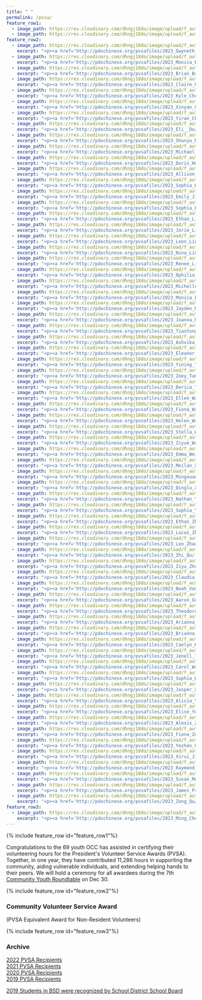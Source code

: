```yaml
---
title: " "
permalink: /pvsa/
feature_row1:
  - image_path: https://res.cloudinary.com/dhngj18do/image/upload/f_auto,q_auto/v1/images/activities/pvsa_logo
  - image_path: https://res.cloudinary.com/dhngj18do/image/upload/f_auto,q_auto/v1/images/activities/year_2023
feature_row2:
  - image_path: https://res.cloudinary.com/dhngj18do/image/upload/f_auto,q_auto/v1/images/pvsa/2023_Gwyneth_Bao
    excerpt: "<p><a href='http://pdxchinese.org/pvsafiles/2023_Gwyneth_Bao/'>Gwyneth Bao, Lincoln High School (Gold Award)</a></p>"
  - image_path: https://res.cloudinary.com/dhngj18do/image/upload/f_auto,q_auto/v1/images/pvsa/2023_Monica_Bao
    excerpt: "<p><a href='http://pdxchinese.org/pvsafiles/2023_Monica_Bao/'>Monica Bao, Beaverton Academy of Science and Engineering High School (Gold Award)</a></p>"
  - image_path: https://res.cloudinary.com/dhngj18do/image/upload/f_auto,q_auto/v1/images/pvsa/2023_Brian_Barker
    excerpt: "<p><a href='http://pdxchinese.org/pvsafiles/2023_Brian_Barker/'>Brian Barker, Sunset High School (Gold Award)</a></p>"
  - image_path: https://res.cloudinary.com/dhngj18do/image/upload/f_auto,q_auto/v1/images/pvsa/2023_Claire_Cao
    excerpt: "<p><a href='http://pdxchinese.org/pvsafiles/2023_Claire_Cao/'>Claire Cao, Jesuit High School (Gold Award)</a></p>"
  - image_path: https://res.cloudinary.com/dhngj18do/image/upload/f_auto,q_auto/v1/images/pvsa/2023_Kyle_Chen
    excerpt: "<p><a href='http://pdxchinese.org/pvsafiles/2023_Kyle_Chen/'>Kyle Chen, Lincoln High School (Gold Award)</a></p>"
  - image_path: https://res.cloudinary.com/dhngj18do/image/upload/f_auto,q_auto/v1/images/pvsa/2023_Xinyan_Chen
    excerpt: "<p><a href='http://pdxchinese.org/pvsafiles/2023_Xinyan_Chen/'>Xinyan Chen, Lake Oswego High School (Gold Award)</a></p>"
  - image_path: https://res.cloudinary.com/dhngj18do/image/upload/f_auto,q_auto/v1/images/pvsa/2023_Yiran_Chen
    excerpt: "<p><a href='http://pdxchinese.org/pvsafiles/2023_Yiran_Chen/'>Yiran Chen, Lincoln High School (Gold Award)</a></p>"
  - image_path: https://res.cloudinary.com/dhngj18do/image/upload/f_auto,q_auto/v1/images/pvsa/2023_Eli_Du
    excerpt: "<p><a href='http://pdxchinese.org/pvsafiles/2023_Eli__Du/'>Eli Du, Lakeridge High School (Gold Award)</a></p>"
  - image_path: https://res.cloudinary.com/dhngj18do/image/upload/f_auto,q_auto/v1/images/pvsa/2023_Shunyu_Du
    excerpt: "<p><a href='http://pdxchinese.org/pvsafiles/2023_Shunyu_Du/'>Shunyu Du, Westview High School (Gold Award)</a></p>"
  - image_path: https://res.cloudinary.com/dhngj18do/image/upload/f_auto,q_auto/v1/images/pvsa/2023_Michael_Fu
    excerpt: "<p><a href='http://pdxchinese.org/pvsafiles/2023_Michael_Fu/'>Michael Fu, Sunset High School (Gold Award)</a></p>"
  - image_path: https://res.cloudinary.com/dhngj18do/image/upload/f_auto,q_auto/v1/images/pvsa/2023_Doris_Hong
    excerpt: "<p><a href='http://pdxchinese.org/pvsafiles/2023_Doris_Hong/'>Doris Hong, Hope Chinese Charter School (Gold Award)</a></p>"
  - image_path: https://res.cloudinary.com/dhngj18do/image/upload/f_auto,q_auto/v1/images/pvsa/2023_Allison_Hu
    excerpt: "<p><a href='http://pdxchinese.org/pvsafiles/2023_Allison_Hu/'>Allison Hu, Lincoln High School (Gold Award)</a></p>"
  - image_path: https://res.cloudinary.com/dhngj18do/image/upload/f_auto,q_auto/v1/images/pvsa/2023_Sophia_Hu
    excerpt: "<p><a href='http://pdxchinese.org/pvsafiles/2023_Sophia_Hu/'>Sophia_Hu, Catlin Gabel School (Gold Award)</a></p>"
  - image_path: https://res.cloudinary.com/dhngj18do/image/upload/f_auto,q_auto/v1/images/pvsa/2023_Emily_Jiang
    excerpt: "<p><a href='http://pdxchinese.org/pvsafiles/2023_Emily_Jiang/'>Emily Jiang, Camas High School (Gold Award)</a></p>"
  - image_path: https://res.cloudinary.com/dhngj18do/image/upload/f_auto,q_auto/v1/images/pvsa/2023_Sophia_Lee
    excerpt: "<p><a href='http://pdxchinese.org/pvsafiles/2023_Sophia_Lee/'>Sophia Lee, Sunset High School (Gold Award)</a></p>"
  - image_path: https://res.cloudinary.com/dhngj18do/image/upload/f_auto,q_auto/v1/images/pvsa/2023_Ethan_Li
    excerpt: "<p><a href='http://pdxchinese.org/pvsafiles/2023_Ethan_Li/'>Ethan Li, Union High School (Gold Award)</a></p>"
  - image_path: https://res.cloudinary.com/dhngj18do/image/upload/f_auto,q_auto/v1/images/pvsa/2023_Jorie_Liang
    excerpt: "<p><a href='http://pdxchinese.org/pvsafiles/2023_Jorie_Liang/'>Jorie Liang, Catlin Gabel School (Gold Award)</a></p>"
  - image_path: https://res.cloudinary.com/dhngj18do/image/upload/f_auto,q_auto/v1/images/pvsa/2023_Leon_Liu
    excerpt: "<p><a href='http://pdxchinese.org/pvsafiles/2023_Leon_Liu/'>Leon Liu, Catlin Gabel School (Gold Award)</a></p>"
  - image_path: https://res.cloudinary.com/dhngj18do/image/upload/f_auto,q_auto/v1/images/pvsa/2023_Nina_Liu
    excerpt: "<p><a href='http://pdxchinese.org/pvsafiles/2023_Nina_Liu/'>Nina Liu, Westview High School (Gold Award)</a></p>"
  - image_path: https://res.cloudinary.com/dhngj18do/image/upload/f_auto,q_auto/v1/images/pvsa/2023_Renee_Liu
    excerpt: "<p><a href='http://pdxchinese.org/pvsafiles/2023_Renee_Liu/'>Renee Liu, Lake Oswego High School (Gold Award)</a></p>"
  - image_path: https://res.cloudinary.com/dhngj18do/image/upload/f_auto,q_auto/v1/images/pvsa/2023_Ophilia_Lu
    excerpt: "<p><a href='http://pdxchinese.org/pvsafiles/2023_Ophilia_Lu/'>Ophilia Lu, Lake Oswego High School (Gold Award)</a></p>"
  - image_path: https://res.cloudinary.com/dhngj18do/image/upload/f_auto,q_auto/v1/images/pvsa/2023_Michelle_Luo
    excerpt: "<p><a href='http://pdxchinese.org/pvsafiles/2023_Michelle_Luo/'>Michelle Luo, Sexton Elementary School (Gold Award)</a></p>"
  - image_path: https://res.cloudinary.com/dhngj18do/image/upload/f_auto,q_auto/v1/images/pvsa/2023_Monica_Luo
    excerpt: "<p><a href='http://pdxchinese.org/pvsafiles/2023_Monica_Luo/'>Monica Luo, International School of Beaverton (Gold Award)</a></p>"
  - image_path: https://res.cloudinary.com/dhngj18do/image/upload/f_auto,q_auto/v1/images/pvsa/2023_Jayden_Mei
    excerpt: "<p><a href='http://pdxchinese.org/pvsafiles/2023_Jayden_Mei/'>Jayden Mei, Westview High School (Gold Award)</a></p>"
  - image_path: https://res.cloudinary.com/dhngj18do/image/upload/f_auto,q_auto/v1/images/pvsa/2023_Joanna_Mei
    excerpt: "<p><a href='http://pdxchinese.org/pvsafiles/2023_Joanna_Mei/'>Joanna Mei, Sunset High School (Gold Award)</a></p>"
  - image_path: https://res.cloudinary.com/dhngj18do/image/upload/f_auto,q_auto/v1/images/pvsa/2023_Tiantong_Shang
    excerpt: "<p><a href='http://pdxchinese.org/pvsafiles/2023_Tiantong_Shang/'>Tiantong Shang, Oregon Episcopal School (Gold Award)</a></p>"
  - image_path: https://res.cloudinary.com/dhngj18do/image/upload/f_auto,q_auto/v1/images/pvsa/2023_Ashvika_Singhal
    excerpt: "<p><a href='http://pdxchinese.org/pvsafiles/2023_Ashvika_Singhal/'>Ashvika Singhal, Sunset High School (Gold Award)</a></p>"
  - image_path: https://res.cloudinary.com/dhngj18do/image/upload/f_auto,q_auto/v1/images/pvsa/2023_Yining_Tang
    excerpt: "<p><a href='http://pdxchinese.org/pvsafiles/2023_Eleanor_Song/'>Eleanor Song, Sunset High School (Gold Award)</a></p>"
  - image_path: https://res.cloudinary.com/dhngj18do/image/upload/f_auto,q_auto/v1/images/pvsa/2023_Yining_Tang
    excerpt: "<p><a href='http://pdxchinese.org/pvsafiles/2023_Yining_Tang/'>Yining Tang, Sunset High School (Gold Award)</a></p>"
  - image_path: https://res.cloudinary.com/dhngj18do/image/upload/f_auto,q_auto/v1/images/pvsa/2023_Zoey_Tang
    excerpt: "<p><a href='http://pdxchinese.org/pvsafiles/2023_Zoey_Tang/'>Zoey Tang, Westview High School (Gold Award)</a></p>"
  - image_path: https://res.cloudinary.com/dhngj18do/image/upload/f_auto,q_auto/v1/images/pvsa/2023_Derica_Theobald
    excerpt: "<p><a href='http://pdxchinese.org/pvsafiles/2023_Derica_Theobald/'>Derica Theobald, Whitford Middle School (Gold Award)</a></p>"
  - image_path: https://res.cloudinary.com/dhngj18do/image/upload/f_auto,q_auto/v1/images/pvsa/2023_Ellen_Wang
    excerpt: "<p><a href='http://pdxchinese.org/pvsafiles/2023_Ellen_Wang/'>Ellen Wang, Westview High School (Gold Award)</a></p>"
  - image_path: https://res.cloudinary.com/dhngj18do/image/upload/f_auto,q_auto/v1/images/pvsa/2023_Fiona_Wang
    excerpt: "<p><a href='http://pdxchinese.org/pvsafiles/2023_Fiona_Wang/'>Fiona Wang, Sunset High School (Gold Award)</a></p>"
  - image_path: https://res.cloudinary.com/dhngj18do/image/upload/f_auto,q_auto/v1/images/pvsa/2023_Helen_Wang
    excerpt: "<p><a href='http://pdxchinese.org/pvsafiles/2023_Helen_Wang/'>Helen Wang, Sunset High School (Gold Award)</a></p>"
  - image_path: https://res.cloudinary.com/dhngj18do/image/upload/f_auto,q_auto/v1/images/pvsa/2022_Stella_Wang
    excerpt: "<p><a href='http://pdxchinese.org/pvsafiles/2023_Stella_Wang/'>Stella Wang, Jesuit High School (Gold Award)</a></p>"
  - image_path: https://res.cloudinary.com/dhngj18do/image/upload/f_auto,q_auto/v1/images/pvsa/2023_Ziyue_Wang
    excerpt: "<p><a href='http://pdxchinese.org/pvsafiles/2023_Ziyue_Wang/'>Ziyue Wang, Lincoln High School (Gold Award)</a></p>"
  - image_path: https://res.cloudinary.com/dhngj18do/image/upload/f_auto,q_auto/v1/images/pvsa/2023_Emma_Wei
    excerpt: "<p><a href='http://pdxchinese.org/pvsafiles/2023_Emma_Wei/'>Emma Wei, St. Mary’s Academy (Gold Award)</a></p>"
  - image_path: https://res.cloudinary.com/dhngj18do/image/upload/f_auto,q_auto/v1/images/pvsa/2023_Meilan_Xu
    excerpt: "<p><a href='http://pdxchinese.org/pvsafiles/2023_Meilan_Xu/'>Meilan Xu, Westview High School (Gold Award)</a></p>"
  - image_path: https://res.cloudinary.com/dhngj18do/image/upload/f_auto,q_auto/v1/images/pvsa/2023_Mingxuan_Xu
    excerpt: "<p><a href='http://pdxchinese.org/pvsafiles/2023_Mingxuan_Xu/'>Mingxuan Xu, International School of Beaverton (Gold Award)</a></p>"
  - image_path: https://res.cloudinary.com/dhngj18do/image/upload/f_auto,q_auto/v1/images/pvsa/2023_Qinglu_Xu
    excerpt: "<p><a href='http://pdxchinese.org/pvsafiles/2023_Qinglu_Xu/'>Qinglu Xu, Lake Oswego High School (Gold Award)</a></p>"
  - image_path: https://res.cloudinary.com/dhngj18do/image/upload/f_auto,q_auto/v1/images/pvsa/2023_Nathan_Ye
    excerpt: "<p><a href='http://pdxchinese.org/pvsafiles/2023_Nathan_Ye/'>Nathan Ye, Westview High School (Gold Award)</a></p>"
  - image_path: https://res.cloudinary.com/dhngj18do/image/upload/f_auto,q_auto/v1/images/pvsa/2023_Sophia_You
    excerpt: "<p><a href='http://pdxchinese.org/pvsafiles/2023_Sophia_You/'>Sophia You, Sunset High School (Gold Award)</a></p>"
  - image_path: https://res.cloudinary.com/dhngj18do/image/upload/f_auto,q_auto/v1/images/pvsa/2023_Ethan_Zhang
    excerpt: "<p><a href='http://pdxchinese.org/pvsafiles/2023_Ethan_Zhang/'>Ethan Zhang, Westview High School (Gold Award)</a></p>"
  - image_path: https://res.cloudinary.com/dhngj18do/image/upload/f_auto,q_auto/v1/images/pvsa/2023_Lucas_Zhang
    excerpt: "<p><a href='http://pdxchinese.org/pvsafiles/2023_Lucas_Zhang/'>Lucas Zhang, Catlin Gabel School (Gold Award)</a></p>"
  - image_path: https://res.cloudinary.com/dhngj18do/image/upload/f_auto,q_auto/v1/images/pvsa/2023_Leo_Zhao
    excerpt: "<p><a href='http://pdxchinese.org/pvsafiles/2023_Leo_Zhao/'>Leo Zhao, Camas High School (Gold Award)</a></p>"
  - image_path: https://res.cloudinary.com/dhngj18do/image/upload/f_auto,q_auto/v1/images/pvsa/2023_Zhi_Qu
    excerpt: "<p><a href='http://pdxchinese.org/pvsafiles/2023_Zhi_Qu/'>Zhi Qu, Oregon Episcopal School (Gold Award)</a></p>"
  - image_path: https://res.cloudinary.com/dhngj18do/image/upload/f_auto,q_auto/v1/images/pvsa/2023_Ziyu_Zhu
    excerpt: "<p><a href='http://pdxchinese.org/pvsafiles/2023_Ziyu_Zhu/'>Ziyu Zhu, Lincoln High School (Gold Award)</a></p>"
  - image_path: https://res.cloudinary.com/dhngj18do/image/upload/f_auto,q_auto/v1/images/pvsa/2023_Claudia_Zhuge
    excerpt: "<p><a href='http://pdxchinese.org/pvsafiles/2023_Claudia_Zhuge/'>Claudia Zhuge, Sunset High School (Gold Award)</a></p>"
  - image_path: https://res.cloudinary.com/dhngj18do/image/upload/f_auto,q_auto/v1/images/pvsa/2023_Noah_Von_Dem_Bruch
    excerpt: "<p><a href='http://pdxchinese.org/pvsafiles/2023_Noah_Von_Dem_Bruch/'>Noah Von Dem Bruch, Lincoln High School (Silver Award)</a></p>"
  - image_path: https://res.cloudinary.com/dhngj18do/image/upload/f_auto,q_auto/v1/images/pvsa/2023_Aaron_Guo
    excerpt: "<p><a href='http://pdxchinese.org/pvsafiles/2023_Aaron_Guo/'>Aaron Guo, Sunset High School (Silver Award)</a></p>"
  - image_path: https://res.cloudinary.com/dhngj18do/image/upload/f_auto,q_auto/v1/images/pvsa/2023_Theodore_Guo
    excerpt: "<p><a href='http://pdxchinese.org/pvsafiles/2023_Theodore_Guo/'>Theodore Guo, Jesuit High School (Silver Award)</a></p>"
  - image_path: https://res.cloudinary.com/dhngj18do/image/upload/f_auto,q_auto/v1/images/pvsa/2023_Arianna_Hong
    excerpt: "<p><a href='http://pdxchinese.org/pvsafiles/2023_Arianna_Hong/'>Arianna Hong, Scholls Heights Elementary (Silver Award)</a></p>"
  - image_path: https://res.cloudinary.com/dhngj18do/image/upload/f_auto,q_auto/v1/images/pvsa/2023_Brianna_Hong
    excerpt: "<p><a href='http://pdxchinese.org/pvsafiles/2023_Brianna_Hong/'>Brianna Hong, Scholls Heights Elementary (Silver Award)</a></p>"
  - image_path: https://res.cloudinary.com/dhngj18do/image/upload/f_auto,q_auto/v1/images/pvsa/2023_Caelyn_Hong
    excerpt: "<p><a href='http://pdxchinese.org/pvsafiles/2023_Caelyn_Hong/'>Caelyn Hong, Hope Chinese Charter School (Silver Award)</a></p>"
  - image_path: https://res.cloudinary.com/dhngj18do/image/upload/f_auto,q_auto/v1/images/pvsa/2023_Jenell_Theobald
    excerpt: "<p><a href='http://pdxchinese.org/pvsafiles/2023_Jenell_Theobald/'>Jenell Theobald, International School of Beaverton (Silver Award)</a></p>"
  - image_path: https://res.cloudinary.com/dhngj18do/image/upload/f_auto,q_auto/v1/images/pvsa/2023_Carol_Wang
    excerpt: "<p><a href='http://pdxchinese.org/pvsafiles/2023_Carol_Wang/'>Carol Wang, Jesuit High School (Silver Award)</a></p>"
  - image_path: https://res.cloudinary.com/dhngj18do/image/upload/f_auto,q_auto/v1/images/pvsa/2023_Sophia_Wang
    excerpt: "<p><a href='http://pdxchinese.org/pvsafiles/2023_Sophia_Wang/'>Sophia Wang, Sunset High School (Silver Award)</a></p>"
  - image_path: https://res.cloudinary.com/dhngj18do/image/upload/f_auto,q_auto/v1/images/pvsa/2023_Jasper_Xu
    excerpt: "<p><a href='http://pdxchinese.org/pvsafiles/2023_Jasper_Xu/'>Jasper_Xu, Bridlemile Elementary School (Silver Award)</a></p>"
  - image_path: https://res.cloudinary.com/dhngj18do/image/upload/f_auto,q_auto/v1/images/pvsa/2023_Alicia_Ye
    excerpt: "<p><a href='http://pdxchinese.org/pvsafiles/2023_Alicia_Ye/'>Alicia Ye, Groton School in Massachusetts (Silver Award)</a></p>"
  - image_path: https://res.cloudinary.com/dhngj18do/image/upload/f_auto,q_auto/v1/images/pvsa/2023_Elise_Yu
    excerpt: "<p><a href='http://pdxchinese.org/pvsafiles/2023_Elise_Yu/'>Elise Yu, Lincoln High School (Silver Award)</a></p>"
  - image_path: https://res.cloudinary.com/dhngj18do/image/upload/f_auto,q_auto/v1/images/pvsa/2023_Alexis_Zou
    excerpt: "<p><a href='http://pdxchinese.org/pvsafiles/2023_Alexis_Zou/'>Alexis Zou, Lake Oswego High School (Silver Award)</a></p>"
  - image_path: https://res.cloudinary.com/dhngj18do/image/upload/f_auto,q_auto/v1/images/pvsa/2023_Fiona_Zou
    excerpt: "<p><a href='http://pdxchinese.org/pvsafiles/2023_Fiona_Zou/'>Fiona Zou, Camas High School (Silver Award)</a></p>"
  - image_path: https://res.cloudinary.com/dhngj18do/image/upload/f_auto,q_auto/v1/images/pvsa/2023_Yezhen_Chen
    excerpt: "<p><a href='http://pdxchinese.org/pvsafiles/2023_Yezhen_Chen/'>Yezhen Chen, Forest Park Elementary (Bronze Award)</a></p>"
  - image_path: https://res.cloudinary.com/dhngj18do/image/upload/f_auto,q_auto/v1/images/pvsa/2023_Xirui_Jin
    excerpt: "<p><a href='http://pdxchinese.org/pvsafiles/2023_Xirui_Jin/'>Xirui Jin, Westview High School (Bronze Award)</a></p>"
  - image_path: https://res.cloudinary.com/dhngj18do/image/upload/f_auto,q_auto/v1/images/pvsa/2023_Raymond_Lee
    excerpt: "<p><a href='http://pdxchinese.org/pvsafiles/2023_Raymond_Lee/'>Raymond Lee, Westview High School (Bronze Award)</a></p>"
  - image_path: https://res.cloudinary.com/dhngj18do/image/upload/f_auto,q_auto/v1/images/pvsa/2023_Susan_Moseley
    excerpt: "<p><a href='http://pdxchinese.org/pvsafiles/2023_Susan_Moseley/'>Susan Moseley, St Stephen's Episcopal School (Bronze Award)</a></p>"
  - image_path: https://res.cloudinary.com/dhngj18do/image/upload/f_auto,q_auto/v1/images/pvsa/2023_James_Prasad
    excerpt: "<p><a href='http://pdxchinese.org/pvsafiles/2023_James_Prasad/'>James Prasad, Lake Oswego Junior High School (Bronze Award)</a></p>"
  - image_path: https://res.cloudinary.com/dhngj18do/image/upload/f_auto,q_auto/v1/images/pvsa/2023_Zong_Qu
    excerpt: "<p><a href='http://pdxchinese.org/pvsafiles/2023_Zong_Qu/'>Zong Qu, Catlin Gabel School (Bronze Award)</a></p>"
feature_row3:
  - image_path: https://res.cloudinary.com/dhngj18do/image/upload/f_auto,q_auto/v1/images/pvsa/2023_Ming_Che_Hsu
    excerpt: "<p><a href='http://pdxchinese.org/pvsafiles/2023_Ming_Che_Hsu/'>Ming Che Hsu, Westview High School (Silver Award)</a></p>"
---
```


{% include feature_row id="feature_row1"%}

Congratulations to the 69 youth OCC has assisted in certifying their volunteering hours for the President's Volunteer Service Awards (PVSA). Together, in one year, they have contributed 11,286 hours in supporting the community, aiding vulnerable individuals, and extending helping hands to their peers. We will hold a ceremony for all awardees during the 7th [Community Youth Roundtable](https://pdxchinese.org/youthroundtable/) on Dec 30.

{% include feature_row id="feature_row2"%}

### Community Volunteer Service Award  
(PVSA Equivalent Award for Non-Resident Volunteers)

{% include feature_row id="feature_row3"%}

### Archive

[2022 PVSA Recipients](http://pdxchinese.org/pvsafiles/pvsa_2022/)  
[2021 PVSA Recipients](http://pdxchinese.org/pvsafiles/pvsa_2021/)  
[2020 PVSA Recipients](http://pdxchinese.org/pvsafiles/pvsa_2020/)  
[2019 PVSA Recipients](http://pdxchinese.org/pvsafiles/pvsa_2019/)  

[2019 Students in BSD were recognized by School District School Board](http://pdxchinese.org/bsd_board_recognition_2020/)  
